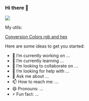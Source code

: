 ### Hi there 👋

![](https://giphy.com/gifs/BpGWitbFZflfSUYuZ9)


My utils:

[Conversion Colors rgb and hex]()



Here are some ideas to get you started:




- 🔭 I’m currently working on ...
- 🌱 I’m currently learning ...
- 👯 I’m looking to collaborate on ...
- 🤔 I’m looking for help with ...
- 💬 Ask me about ...
- 📫 How to reach me: ...
- 😄 Pronouns: ...
- ⚡ Fun fact: ...

